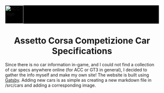 <p align="center">
  <a href="https://www.assettocorsa.net/competizione/">
    <div style="background-color: black">
      <img alt="ACC-logo" src="https://www.assettocorsa.net/competizione/wp-content/themes/fosfostrap/_style/build/img/logo-acc-gtwc.png" width="60" />
    </div>
  </a>
</p>
<h1 align="center">
  Assetto Corsa Competizione Car Specifications
</h1>

Since there is no car information in-game, and I could not find a collection of car specs anywhere online (for ACC or GT3 in general), I decided to gather the info myself and make my own site!
The website is built using [Gatsby](https://gatsbyjs.com). Adding new cars is as simple as creating a new markdown file in /src/cars and adding a corresponding image.
